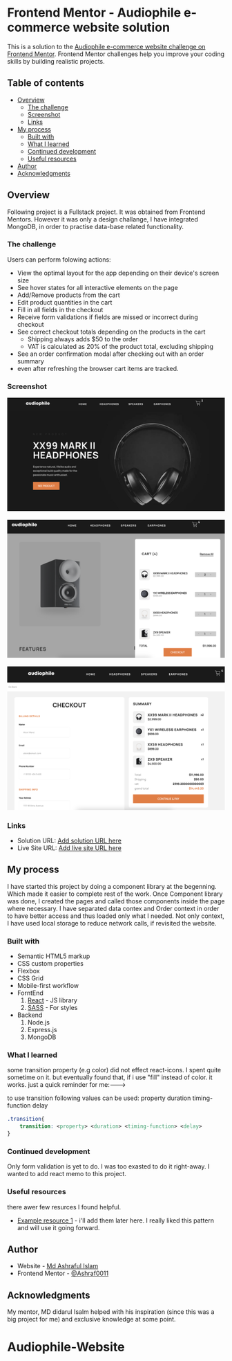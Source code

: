 # Frontend Mentor - Audiophile e-commerce website solution

This is a solution to the
[Audiophile e-commerce website challenge on Frontend Mentor](https://www.frontendmentor.io/challenges/audiophile-ecommerce-website-C8cuSd_wx).
Frontend Mentor challenges help you improve your coding skills by building
realistic projects.

## Table of contents

- [Overview](#overview)
  - [The challenge](#the-challenge)
  - [Screenshot](#screenshot)
  - [Links](#links)
- [My process](#my-process)
  - [Built with](#built-with)
  - [What I learned](#what-i-learned)
  - [Continued development](#continued-development)
  - [Useful resources](#useful-resources)
- [Author](#author)
- [Acknowledgments](#acknowledgments)

## Overview

Following project is a Fullstack project. It was obtained from Frontend Mentors.
However it was only a design challange, I have integrated MongoDB, in order to
practise data-base related functionality.

### The challenge

Users can perform folowing actions:

- View the optimal layout for the app depending on their device's screen size
- See hover states for all interactive elements on the page
- Add/Remove products from the cart
- Edit product quantities in the cart
- Fill in all fields in the checkout
- Receive form validations if fields are missed or incorrect during checkout
- See correct checkout totals depending on the products in the cart
  - Shipping always adds $50 to the order
  - VAT is calculated as 20% of the product total, excluding shipping
- See an order confirmation modal after checking out with an order summary
- even after refreshing the browser cart items are tracked.

### Screenshot

![](./ss-1.png) &nbsp; ![](./ss-2.png) &nbsp; ![](./ss-3.png)

### Links

- Solution URL:
  [Add solution URL here](https://github.com/Ashraf0011/audiophile.git)
- Live Site URL:
  [Add live site URL here](https://fluffy-kashata-6ab478.netlify.app)

## My process

I have started this project by doing a component library at the begenning. Which
made it easier to complete rest of the work. Once Component library was done, I
created the pages and called those components inside the page where necessary. I
have separated data contex and Order context in order to have better access and
thus loaded only what I needed. Not only context, I have used local storage to
reduce network calls, if revisited the website.

### Built with

- Semantic HTML5 markup
- CSS custom properties
- Flexbox
- CSS Grid
- Mobile-first workflow
- ForntEnd
  1.  [React](https://reactjs.org/) - JS library
  2.  [SASS](https://sass-lang.com/documentation/) - For styles
- Backend
  1. Node.js
  2. Express.js
  3. MongoDB

### What I learned

some transition property (e.g color) did not effect react-icons. I spent quite
sometime on it. but eventually found that, if i use "fill" instead of color. it
works. just a quick reminder for me:--->

to use transition following values can be used: property duration
timing-function delay

```CSS
.transition{
    transition: <property> <duration> <timing-function> <delay>
}
```

### Continued development

Only form validation is yet to do. I was too exasted to do it right-away. I
wanted to add react memo to this project.

### Useful resources

there awer few resurces I found helpful.

- [Example resource 1](https://www.example.com) - i'll add them later here. I
  really liked this pattern and will use it going forward.

## Author

- Website - [Md Ashraful Islam](https://www.ashrafs.info)
- Frontend Mentor -
  [@Ashraf0011](https://www.frontendmentor.io/profile/Ashraf0011)

## Acknowledgments

My mentor, MD didarul Isalm helped with his inspiration (since this was a big
project for me) and exclusive knowledge at some point.

# Audiophile-Website
